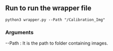 ## Run to run the wrapper file

```
python3 wrapper.py --Path "/Calibration_Img"
```

### Arguments
--Path : It is the path to folder containing images.
